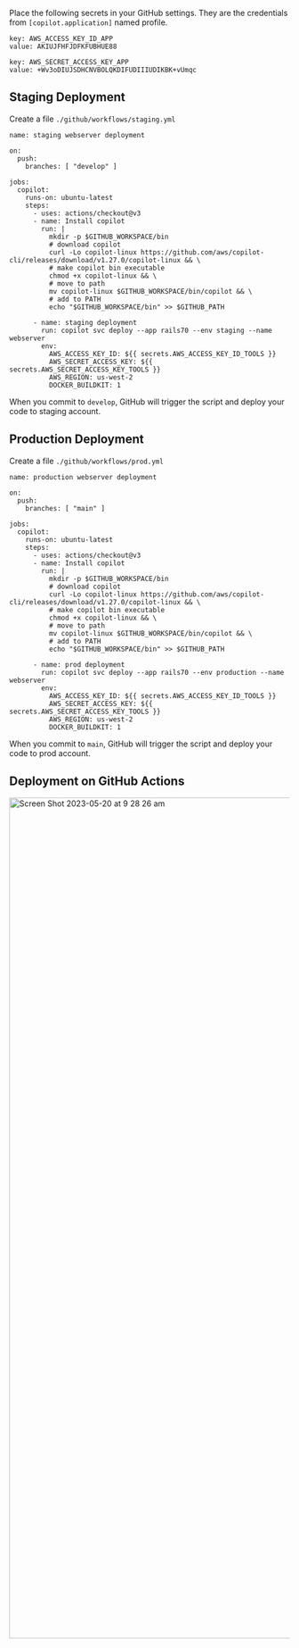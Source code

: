Place the following secrets in your GitHub settings. They are the credentials from `[copilot.application]` named profile.
```
key: AWS_ACCESS_KEY_ID_APP
value: AKIUJFHFJDFKFUBHUE88

key: AWS_SECRET_ACCESS_KEY_APP
value: +Wv3oDIUJSDHCNVBOLQKDIFUDIIIUDIKBK+vUmqc
```

## Staging Deployment

Create a file `./github/workflows/staging.yml`
```
name: staging webserver deployment

on:
  push:
    branches: [ "develop" ]

jobs:
  copilot:
    runs-on: ubuntu-latest
    steps:
      - uses: actions/checkout@v3
      - name: Install copilot
        run: |
          mkdir -p $GITHUB_WORKSPACE/bin
          # download copilot
          curl -Lo copilot-linux https://github.com/aws/copilot-cli/releases/download/v1.27.0/copilot-linux && \
          # make copilot bin executable
          chmod +x copilot-linux && \
          # move to path
          mv copilot-linux $GITHUB_WORKSPACE/bin/copilot && \
          # add to PATH
          echo "$GITHUB_WORKSPACE/bin" >> $GITHUB_PATH

      - name: staging deployment
        run: copilot svc deploy --app rails70 --env staging --name webserver
        env:
          AWS_ACCESS_KEY_ID: ${{ secrets.AWS_ACCESS_KEY_ID_TOOLS }}
          AWS_SECRET_ACCESS_KEY: ${{ secrets.AWS_SECRET_ACCESS_KEY_TOOLS }}
          AWS_REGION: us-west-2
          DOCKER_BUILDKIT: 1
```
When you commit to `develop`, GitHub will trigger the script and deploy your code to staging account.

## Production Deployment

Create a file `./github/workflows/prod.yml`
```
name: production webserver deployment

on:
  push:
    branches: [ "main" ]

jobs:
  copilot:
    runs-on: ubuntu-latest
    steps:
      - uses: actions/checkout@v3
      - name: Install copilot
        run: |
          mkdir -p $GITHUB_WORKSPACE/bin
          # download copilot
          curl -Lo copilot-linux https://github.com/aws/copilot-cli/releases/download/v1.27.0/copilot-linux && \
          # make copilot bin executable
          chmod +x copilot-linux && \
          # move to path
          mv copilot-linux $GITHUB_WORKSPACE/bin/copilot && \
          # add to PATH
          echo "$GITHUB_WORKSPACE/bin" >> $GITHUB_PATH

      - name: prod deployment
        run: copilot svc deploy --app rails70 --env production --name webserver
        env:
          AWS_ACCESS_KEY_ID: ${{ secrets.AWS_ACCESS_KEY_ID_TOOLS }}
          AWS_SECRET_ACCESS_KEY: ${{ secrets.AWS_SECRET_ACCESS_KEY_TOOLS }}
          AWS_REGION: us-west-2
          DOCKER_BUILDKIT: 1
```
When you commit to `main`, GitHub will trigger the script and deploy your code to prod account.

## Deployment on GitHub Actions
<img width="1507" alt="Screen Shot 2023-05-20 at 9 28 26 am" src="https://github.com/build-with-aws-copilot/rails_docs/assets/129698988/327fcc4c-7f31-4d41-a279-67dbb8d15469">

